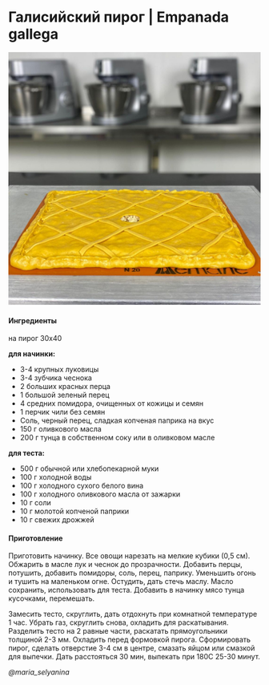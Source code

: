 ﻿---
image: ../pics/178387039_1116898635472798_3834828181319297055.jpg
---
# Галисийский пирог \| Empanada gallega

![Empanada gallega](../pics/178387039_1116898635472798_3834828181319297055.jpg)

#### Ингредиенты

на пирог 30х40

**для начинки:**

* 3-4 крупных луковицы
* 3-4 зубчика чеснока
* 2 больших красных перца
* 1 большой зеленый перец
* 4 средних помидора, очищенных от кожицы и семян
* 1 перчик чили без семян
* Соль, черный перец, сладкая копченая паприка на вкус
* 150 г оливкового масла
* 200 г тунца в собственном соку или в оливковом масле

**для теста:**

* 500 г обычной или хлебопекарной муки
* 100 г холодной воды
* 100 г холодного сухого белого вина
* 100 г холодного оливкового масла от зажарки
* 10 г соли
* 10 г молотой копченой паприки
* 10 г свежих дрожжей

#### Приготовление

Приготовить начинку. Все овощи нарезать на мелкие кубики \(0,5 см\). Обжарить в масле лук и чеснок до прозрачности. Добавить перцы, потушить, добавить помидоры, соль, перец, паприку. Уменьшить огонь и тушить на маленьком огне. Остудить, дать стечь маслу. Масло сохранить, использовать для теста. Добавить в начинку мясо тунца кусочками, перемешать.

Замесить тесто, скруглить, дать отдохнуть при комнатной температуре 1 час. Убрать газ, скруглить снова, охладить для раскатывания. Разделить тесто на 2 равные части, раскатать прямоугольники толщиной 2-3 мм. Охладить перед формовкой пирога. Сформировать пирог, сделать отверстие 3-4 см в центре, смазать яйцом или смазкой для выпечки. Дать расстояться 30 мин, выпекать при 180С 25-30 минут.

*@maria_selyanina*
